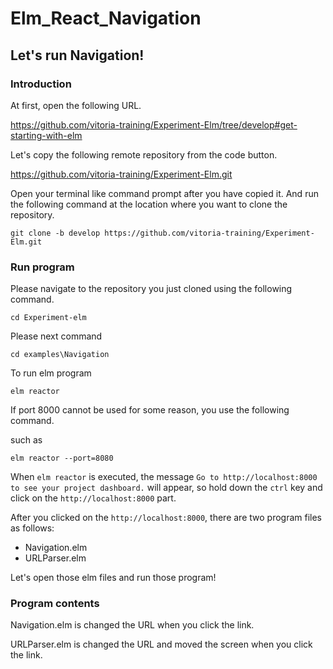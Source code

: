 # Elm_React_Navigation

## Let's run Navigation!

### Introduction
At first, open the following URL.

https://github.com/vitoria-training/Experiment-Elm/tree/develop#get-starting-with-elm

Let's copy the following remote repository from the code button.

https://github.com/vitoria-training/Experiment-Elm.git

Open your terminal like command prompt after you have copied it.
And run the following command at the location where you want to clone the repository.
```
git clone -b develop https://github.com/vitoria-training/Experiment-Elm.git
```

### Run program
Please navigate to the repository you just cloned using the following command.
```
cd Experiment-elm
```
Please next command
```
cd examples\Navigation
```
To run elm program
```
elm reactor
```
If port 8000 cannot be used for some reason, you use the following command.

such as
```
elm reactor --port=8080
```
When `elm reactor` is executed, the message `Go to http://localhost:8000 to see your project dashboard.` will appear, so hold down the `ctrl` key and click on the `http://localhost:8000` part.

After you clicked on the `http://localhost:8000`, there are two program files as follows:
- Navigation.elm
- URLParser.elm

Let's open those elm files and run those program!

### Program contents
Navigation.elm is changed the URL when you click the link.

URLParser.elm is changed the URL and moved the screen when you click the link.
